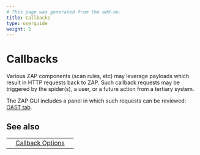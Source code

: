 ```yaml
---
# This page was generated from the add-on.
title: Callbacks
type: userguide
weight: 2
---
```


# Callbacks


Various ZAP components (scan rules, etc) may leverage payloads which result in HTTP requests back to ZAP.
Such callback requests may be triggered by the spider(s), a user, or a future action from a tertiary system.


The ZAP GUI includes a panel in which such requests can be reviewed: [OAST tab](/docs/desktop/addons/oast-support/tab/).

## See also

|   |                                                                                   |   |
|---|-----------------------------------------------------------------------------------|---|
|   | [Callback Options](/docs/desktop/addons/oast-support/services/callbacks/options/) |   |

